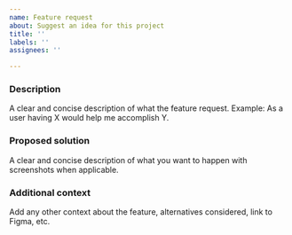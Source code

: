 ```yaml
---
name: Feature request
about: Suggest an idea for this project
title: ''
labels: ''
assignees: ''

---
```


### Description

A clear and concise description of what the feature request. Example: As a user having X would help me accomplish Y.

### Proposed solution

A clear and concise description of what you want to happen with screenshots when applicable.

### Additional context

Add any other context about the feature, alternatives considered, link to Figma, etc.
